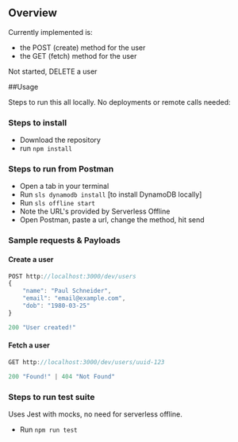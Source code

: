 ## Overview
Currently implemented is:

* the POST (create) method for the user
* the GET (fetch) method for the user

Not started, DELETE a user

##Usage

Steps to run this all locally. No deployments or remote calls needed:

### Steps to install

* Download the repository
* run ```npm install```
  

### Steps to run from Postman

* Open a tab in your terminal
* Run ```sls dynamodb install``` [to install DynamoDB locally] 
* Run ```sls offline start```
* Note the URL's provided by Serverless Offline
* Open Postman, paste a url, change the method, hit send

### Sample requests & Payloads

#### Create a user
```javascript
POST http://localhost:3000/dev/users
{
    "name": "Paul Schneider",
    "email": "email@example.com",
    "dob": "1980-03-25"
}

200 "User created!"
```

#### Fetch a user
```javascript
GET http://localhost:3000/dev/users/uuid-123

200 "Found!" | 404 "Not Found"
```

### Steps to run test suite

Uses Jest with mocks, no need for serverless offline.

* Run ```npm run test```